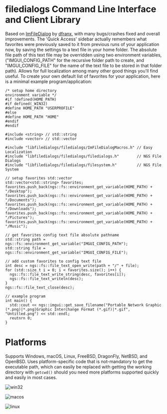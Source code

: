 # filedialogs Command Line Interface and Client Library

Based on [ImFileDialog](https://github.com/dfranx/ImFileDialog) by [dfranx](https://github.com/dfranx), with many bugs/crashes fixed and overall improvements. The 'Quick Access' sidebar actually remembers what favorites were previously saved to it from previous runs of your application now, by saving the settings to a text file in your home folder. The absolute file path of this text file may be overridden using two environment variables, ("IMGUI_CONFIG_PATH" for the recursive folder path to create, and "IMGUI_CONFIG_FILE" for the name of the text file to be stored in that folder path). Allows for full localization among many other good things you'll find useful. To create your own default list of favorites for your application, here is a minimal example program/application:

    /* setup home directory 
    environment variable */
    #if !defined(HOME_PATH)
    #if defined(_WIN32)
    #define HOME_PATH "USERPROFILE"
    #else
    #define HOME_PATH "HOME"
    #endif
    #endif
    
    #include <string> // std::string
    #include <vector> // std::vector
  
    #include "libfiledialogs/filedialogs/ImFileDialogMacros.h" // Easy Localization
    #include "libfiledialogs/filedialogs/filedialogs.h"        // NGS File Dialogs
    #include "libfiledialogs/filedialogs/filesystem.h"         // NGS File System

    // setup favorites std::vector
    std::vector<std::string> favorites;
    favorites.push_back(ngs::fs::environment_get_variable(HOME_PATH) + "/Desktop");
    favorites.push_back(ngs::fs::environment_get_variable(HOME_PATH) + "/Documents");
    favorites.push_back(ngs::fs::environment_get_variable(HOME_PATH) + "/Downloads");
    favorites.push_back(ngs::fs::environment_get_variable(HOME_PATH) + "/Pictures");
    favorites.push_back(ngs::fs::environment_get_variable(HOME_PATH) + "/Music");
    
    // get favorites config text file absolute pathname
    std::string path = ngs::fs::environment_get_variable("IMGUI_CONFIG_PATH");
    std::string file = ngs::fs::environment_get_variable("IMGUI_CONFIG_FILE");
    
    // add custom favorites to config text file
    int desc = ngs::fs::file_text_open_write(path + "/" + file);
    for (std::size_t i = 0; i < favorites.size(); i++) {
      ngs::fs::file_text_write_string(desc, favorites[i]);
      ngs::fs::file_text_writeln(desc);
    }
    ngs::fs::file_text_close(desc);
    
    // example program
    int main() {
      std::cout << ngs::imgui::get_save_filename("Portable Network Graphic (*.png)|*.png|Graphic Interchange Format (*.gif)|*.gif", "Untitled.png") << std::endl;
      reutnrn 0;
    }

# Platforms

Supports Windows, macOS, Linux, FreeBSD, DragonFly, NetBSD, and OpenBSD. Uses platform-specific code that is not-mandatory to get the executable path, which can easily be replaced with getting the working directory with `getcwd()` should you need more platforms supported quickly and easily in most cases. 

![win32](https://github.com/time-killer-games/filedialogs/blob/main/win32.png?raw=true)

![macos](https://github.com/time-killer-games/filedialogs/blob/main/macos.png?raw=true)

![linux](https://github.com/time-killer-games/filedialogs/blob/main/linux.png?raw=true)
